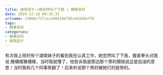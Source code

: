 ```yaml
---
title: 搞笑段子->她忽然叫了下我 | 糗事百科
date: 2019-12-18 00:35:31
urlname: 13866c72fcec340419ef95c0d24de7fb
tags: 
- 糗事百科
categories:
- 糗事百科
- 搞笑段子
---
```

有次我上班时有个湖南妹子的看到我在认真工作，她忽然叫了下我，握紧拳头对我说:雅蠛蝶雅蠛蝶，当时我就懵了，他告诉我是那边那个男的跟她说这是加油的意思！当时我和几个同事笑翻了！后来听说那个男的被她打的挺惨的。


